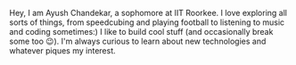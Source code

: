 Hey,
I am Ayush Chandekar, a sophomore at IIT Roorkee. I love exploring all sorts of things, from speedcubing and playing football to listening to music and coding sometimes:)
I like to build cool stuff (and occasionally break some too 😉). I'm always curious to learn about new technologies and whatever piques my interest.